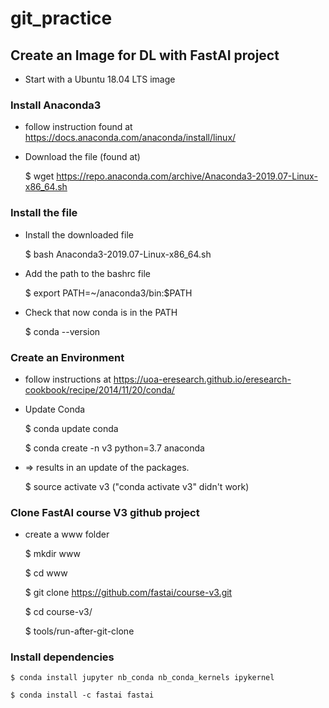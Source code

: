 # git_practice
## Create an Image for DL with FastAI project

* Start with a Ubuntu 18.04 LTS image

### Install Anaconda3
  * follow instruction found at
    https://docs.anaconda.com/anaconda/install/linux/
    
  * Download the file (found at)
  
    $ wget https://repo.anaconda.com/archive/Anaconda3-2019.07-Linux-x86_64.sh 


### Install the file 
  * Install the downloaded file
  
    $ bash Anaconda3-2019.07-Linux-x86_64.sh
  
  * Add the path to the bashrc file 
  
    $ export PATH=~/anaconda3/bin:$PATH
  
  * Check that now conda is in the PATH
  
    $ conda --version 

### Create an Environment 
  * follow instructions at https://uoa-eresearch.github.io/eresearch-cookbook/recipe/2014/11/20/conda/
  * Update Conda
  
    $ conda update conda
  
    $ conda create -n v3 python=3.7 anaconda
  * => results in an update of the packages.
  
    $ source activate v3 ("conda activate v3" didn't work)

### Clone FastAI course V3 github project 
  * create a www folder
  
    $ mkdir www
   
    $ cd www
  
    $ git clone https://github.com/fastai/course-v3.git
  
    $ cd course-v3/
  
    $ tools/run-after-git-clone

### Install dependencies

    $ conda install jupyter nb_conda nb_conda_kernels ipykernel
  
    $ conda install -c fastai fastai
